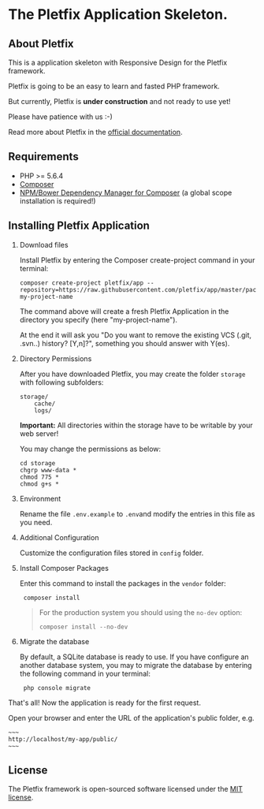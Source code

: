 # The Pletfix Application Skeleton.

## About Pletfix

This is a application skeleton with Responsive Design for the Pletfix framework.

Pletfix is going to be an easy to learn and fasted PHP framework.

But currently, Pletfix is **under construction** and not ready to use yet!

Please have patience with us :-)

Read more about Pletfix in the [official documentation](https://pletfix.com).

## Requirements

- PHP >= 5.6.4
- [Composer](https://getcomposer.org/)
- [NPM/Bower Dependency Manager for Composer](https://github.com/fxpio/composer-asset-plugin/blob/master/Resources/doc/index.md) (a global scope installation is required!)

## Installing Pletfix Application

1. Download files

    Install Pletfix by entering the Composer create-project command in your terminal:
    
    ~~~
    composer create-project pletfix/app --repository=https://raw.githubusercontent.com/pletfix/app/master/packages.json my-project-name
    ~~~
    
    The command above will create a fresh Pletfix Application in the directory you specify (here "my-project-name").
    
    At the end it will ask you "Do you want to remove the existing VCS (.git, .svn..) history? [Y,n]?", something you 
    should answer with Y(es).

2. Directory Permissions

    After you have downloaded Pletfix, you may create the folder `storage` with following subfolders:
    
    ~~~
    storage/
        cache/
        logs/
    ~~~
    
    **Important:** All directories within the storage have to be writable by your web server! 
    
    You may change the permissions as below:
    
    ~~~
    cd storage
    chgrp www-data *
    chmod 775 *
    chmod g+s *
    ~~~

3. Environment

    Rename the file `.env.example` to `.env`and modify the entries in this file as you need.
 
4. Additional Configuration

    Customize the configuration files stored in `config` folder.

5. Install Composer Packages

    Enter this command to install the packages in the `vendor` folder:
        
        composer install
        
    > For the production system you should using the `no-dev` option:        
    >    
    >     composer install --no-dev
    
6. Migrate the database

    By default, a SQLite database is ready to use. If you have configure an another database system, you may to 
    migrate the database by entering the following command in your terminal: 

        php console migrate

That's all! Now the application is ready for the first request. 

Open your browser and enter the URL of the application's public folder, e.g.
    
    ~~~
    http://localhost/my-app/public/
    ~~~

## License

The Pletfix framework is open-sourced software licensed under the [MIT license](http://opensource.org/licenses/MIT).
 
